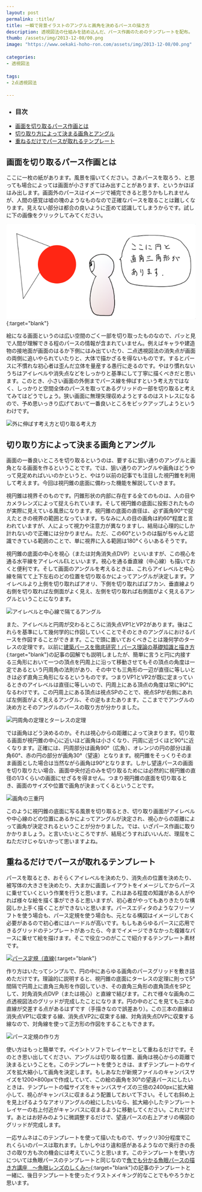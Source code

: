 ```yaml
---
layout: post
permalink: :title/
title: 一瞬で背景イラストのアングルと画角を決めるパースの描き方
description: 透視図法の仕組みを詰め込んだ、パース作画のためのテンプレートを配布。
thumb: /assets/img/2013-12-08/00.png
image: "https://www.oekaki-hoho-ron.com/assets/img/2013-12-08/00.png"

categories:
- 透視図法

tags:
- 2点透視図法

---
```


- ### 目次
- [画面を切り取るパース作画とは](#画面を切り取るパース作画とは)
- [切り取り方によって決まる画角とアングル](#切り取り方によって決まる画角とアングル)
- [重ねるだけでパースが取れるテンプレート](#重ねるだけでパースが取れるテンプレート)

## 画面を切り取るパース作画とは

ここに一枚の紙があります。風景を描いてください。さあパースを取ろう、と思っても場合によっては画面が小さすぎてはみ出すことがあります、というかほぼはみ出します。画面外のパースはイメージで補完できると思うかもしれませんが、人間の感覚は嘘の塊のようなものなので正確なパースを取ることは難しくなります。見えない部分は都合の良いように歪めて認識してしまうからです。試しに下の画像をクリックしてみてください。

[![目の錯覚１](/assets/img/2013-12-08/01.png)](/assets/img/2013-12-08/02.png){:target="blank"}

絵になる画面というのは広い空間のごく一部を切り取ったものなので、パッと見で人間が理解できる程のパースの情報が含まれていません。例えばキャラや建造物の接地面が画面のはるか下側にはみ出ていたり、二点透視図法の消失点が画面の両側に追いやられていたりと、大体で描かざるを得ないものです。するとパースに不慣れな初心者は歪んだ立体を量産する愚行に走るのです。やはり慣れないうちはアイレベルや消失点などをしっかりと基準にして丁寧に描くべきだと思います。このとき、小さい画面の外側までパース線を伸ばすという考え方ではなく、しっかりと空間全体のパースを取ってあるグリッドの一部を切り取ると考えてみてはどうでしょう。狭い画面に無理矢理収めようとするのはストレスになるので、予め思いっきり広げておいて一番良いところをピックアップしようというわけです。

![外に伸ばす考え方と切り取る考え方](/assets/img/2013-08-08/03.png)

## 切り取り方によって決まる画角とアングル

画面の一番良いところを切り取るというのは、要するに狙い通りのアングルと画角となる画面を作るということです。では、狙い通りのアングルや画角はどうやって見定めればいいのかというと、やはり以前の記事でも注目した視円錐を利用して考えます。今回は視円錐の底面に備わった機能を解説していきます。

視円錐は視界そのものです。円錐形状の内部に存在する全てのものは、人の目やカメラレンズによって捉えられています。そして視円錐の底面に投影されたものが実際に見えている風景になります。視円錐の底面の直径は、必ず画角90°で捉えたときの視界の範囲となっています。ちなみに人の目の画角は約60°程度と言われていますが、人によって視力や注意力が異なりますし、結局は心理的にしか計れないので正確には分かりません。ただ、この60°というのは脳がちゃんと認識できている範囲のことで、単に視界に入る範囲は180°くらいあるそうです。

視円錐の底面の中心を視心（または対角消失点DVP）といいますが、この視心を通る水平線をアイレベルELといいます。視心を通る垂直線（中心線）も描いておくと便利です。そして画面のアングルを考えるときは、これらアイレベルと中心線を隔てて上下左右のどの位置を切り取るかによってアングルが決定します。アイレベルより上側を切り取ればアオリ、下側を切り取ればばフカン、垂直線より右側を切り取れば左側面がよく見え、左側を切り取れば右側面がよく見えるアングルということになります。

![アイレベルと中心線で隔てるアングル](/assets/img/2013-08-08/04.png)

また、アイレベルと円周が交わるところに消失点VP1とVP2があります。後はこれらを基準にして幾何学的に作図していくことでそのときのアングルにおけるパースを作図することができます。ここで頭に置いておくべきことは幾何学のターレスの定理です。以前に[建築パースを徹底研究！パース理論の基礎知識と描き方](/drawing-procedure-of-construction-perspective/index.html){:target="blank"}の記事の図解でも説明しましたが、簡単に言うと円に内接する三角形において一つの頂点を円周上に沿って移動させてもその頂点の角度は一定であるという円周角の法則があり、その中でも三角形の一辺が直径に等しいときは必ず直角三角形になるというものです。つまりVP1とVP2が既に定まっているときのアイレベルは直径に等しいので、円周上にある頂点の角度は常に90°になるわけです。この円周上にある頂点は視点SPのことで、視点SPが右側にあれば左側面がよく見えるアングル、その逆もまたあります。ここまででアングルの決め方とそのアングルのパースの取り方が分かりました。

![円周角の定理とターレスの定理](/assets/img/2013-08-08/05.png)

では画角はどう決めるのか。それは視心からの距離によって決まります。切り取る画面が視円錐の中心に近いほど画角は小さくなり、円周に近づくほど90°に近くなります。正確には、円周部分は画角90°（広角）、オレンジの円の部分は画角60°、赤の円の部分が画角30°（望遠）となります。視円錐をそっくりそのまま画面とした場合は当然ながら画角は90°となります。しかし望遠パースの画面を切り取りたい場合、画面中央付近のみを切り取るためには必然的に視円錐の直径の1/3くらいの画面にせざるを得ません。つまり視円錐の底面を切り取るとき、画面のサイズや位置で画角が決まってくるということです。

![画角の三重円](/assets/img/2013-08-08/06.png)

このように視円錐の底面に写る風景を切り取るとき、切り取り画面がアイレベルや中心線のどの位置にあるかによってアングルが決定され、視心からの距離によって画角が決定されるということが分かりました。では、いざパース作画に取りかかりましょう。と言いたいところですが、結局どうすればいいんだ、理屈をこねただけじゃないかって思いますよね。

## 重ねるだけでパースが取れるテンプレート

パースを取るとき、おそらくアイレベルを決めたり、消失点の位置を決めたり、被写体の大きさを決めたり、大まかに画面レイアウトをイメージしてからパースに乗せていくという作業を行うと思います。これはある程度の知識がある人がやれば様々な絵を描く事ができると思いますが、初心者がやってもありきたりな構図しか上手く描くことができないと思います。パースエディタのようなフリーソフトを使う場合も、パース定規を使う場合も、元となる構図はイメージしておく必要があるので初心者にはハードルが高いです。もしもあらゆるパースに応用できるグリッドのテンプレートがあったら、今までイメージできなかった複雑なパースに乗せて絵を描けます。そこで役立つのがここで紹介するテンプレート素材です。

[![パース定規（直線](/assets/img/2013-08-08/03.png)](/assets/img/2013-08-08/03.png){:target="blank"}

作り方はいたってシンプルで、円の中にあらゆる画角のパースグリッドを敷き詰めただけです。理論的に説明すると、視円錐の底面にターレスの定理に則って5°間隔で円周上に直角三角形を作図していき、その直角三角形の直角頂点をSPとして、対角消失点DVP（または視心）と直線で結びます。これで様々な画角の二点透視図法のグリッドが完成したことになります。円の中のどこを見ても三本の直線が交差する点があるはずです（手描きなので誤差あり）。この三本の直線は消失点VP1に収束する線、消失点VP2に収束する線、対角消失点DVPに収束する線なので、対角線を使って正方形の作図をすることもできます。

![パース定規の作り方](/assets/img/2013-08-08/08.png)

使い方はもっと簡単です。ペイントソフトでレイヤーとして重ねるだけです。そのとき思い出してください、アングルは切り取る位置、画角は視心からの距離で決まるということを。このテンプレートを使うときは、まずテンプレートのサイズを拡大縮小して画角を決定します。もしあなたが新規ファイルのキャンバスサイズを1200×800pxで作成していて、この絵の画角を30°の望遠パースにしたいときは、テンプレートの幅サイズをキャンバスサイズの三倍の2400pxに拡大縮小して、視心がキャンバスに収まるよう配置しておいて下さい。そして右斜め上を見上げるようなアオリアングルの絵にしたいなら、拡大縮小したテンプレートレイヤーの右上付近がキャンバスに収まるように移動してください。これだけです。あとはお好みのように微調整するだけで、望遠パースの右上アオリの構図のグリッドが完成します。

一応サムネはこのテンプレートを使って描いたもので、ザックリ30分程度でこれくらいのパースは取れます。しかしやはり違和感があるようなので奥行きの長さの取り方も次の機会には考えていこうと思います。このテンプレートを使い方については魚眼パースのテンプレートと同じなので[魚でも分かる魚眼パースの描き方講座　〜魚眼レンズのしくみ〜](/how-to-draw-the-fish-eye-perspective/index.html){:target="blank"}の記事のテンプレートと一緒に、後日テンプレートを使ったイラストメイキング的なことでもやろうかと思います。
